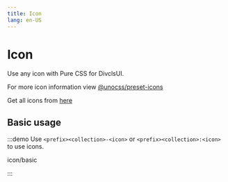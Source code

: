 ```yaml
---
title: Icon
lang: en-US
---
```


# Icon

Use any icon with Pure CSS for DivclsUI.

For more icon information view [@unocss/preset-icons](https://unocss.dev/presets/icons)

Get all icons from [here](https://icones.js.org/)

## Basic usage

:::demo Use `<prefix><collection>-<icon>` or `<prefix><collection>:<icon>` to use icons.

icon/basic

:::

